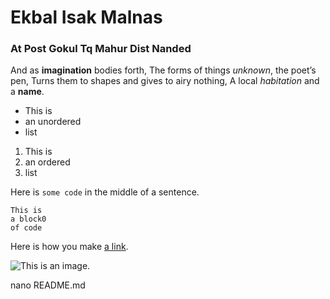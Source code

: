 # Ekbal Isak Malnas

### At Post Gokul Tq Mahur Dist Nanded

And as **imagination** bodies forth,
The forms of things *unknown*, the poet’s pen,
Turns them to shapes and gives to airy nothing,
A local *habitation* and a **name**.

- This is
- an unordered
- list

1. This is
2. an ordered
3. list

Here is `some code` in the middle of a sentence.

```
This is
a block0
of code
```

Here is how you make [a link](https://www.gmail.com/).

![This is an image.](https://github.com/yihui/xaringan/releases/download/v0.0.2/karl-moustache.jpg)

nano README.md
